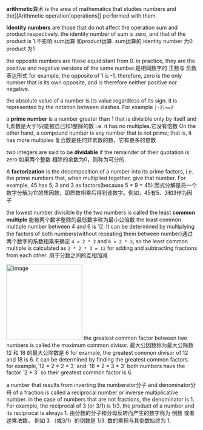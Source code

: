 **arithmetic**算术 is the area of mathematics that studies numbers and the[[Arithmetic operation|operations]] performed with them.

**Identity numbers** are those that do not affect the operation sum and product respectively. the identity number of sum is zero, and that of the product is 1.不影响 sum运算 和product运算. sum运算的 identity number 为0. product 为1

the opposite numbers are those equidistant from 0. in practice, they are the positive and negative versions of the same number.是相同数字的 正数与 负数表达形式 for example, the opposite of 1 is -1. therefore, zero is the only number that is its own opposite, and is therefore neither positive nor negative. 

the absolute value of a number is its value regardless of its sign. it is represented by the notation between slashes. For example `|-2|==2` 

a **prime number** is a number greater than 1 that is divisible only by itself and 1,素数是大于1只能被自己和1整除的数 i.e. it has no multiples.它没有倍数 On the other hand, a compound number is any number that is not prime; that is, it has more multiples 复合数是任何非素数的数，它有更多的倍数

two integers are said to be **dividable** if the remainder of their quotation is zero 如果两个整数 相除的余数为0，则称为可分的

A **factorization** is the decomposition of a number into its prime factors, i.e. the prime numbers that, when multiplied together, give that number. For example, 45 has 5, 3 and 3 as factors(because 5 * 9 = 45) 因式分解是将一个数字分解为它的质因数，即质数相乘后得到该数字。例如，45有5、3和3作为因子

the lowest number divisible by the two numbers is called the least **common multiple** 能被两个数字整除的最低数字称为最小公倍数 the least common multiple number between 4 and 6 is 12. It can be determined by multiplying the factors of both numbers(without repeating them between number)通过两个数字的系数相乘来确定 `4 = 2 * 2` and `6 = 2 * 3`, so the least common multiple is calculated as `2 * 2 * 3 = 12` 
for adding and subtracting fractions from each other. 用于分数之间的互相加减

<img width="200" alt="image" src="https://user-images.githubusercontent.com/31954987/233788961-9cafd481-0119-4f24-8422-25baccc56ba6.png">
the greatest common factor between two numbers is called the maximum common divisor. 最大公因数称为最大公除数 12 和 18 的最大公除数是 6 for example, the greatest common divisor of 12 and 18 is 6. it can be determined by finding the greatest common factors. for example,`12 = 2 * 2 * 3` and `18 = 2 * 3 * 3` both numbers have the factor `2 * 3` so their greatest common factor is 6. 

a number that results from inverting the numberator分子 and denominator分母 of a fraction is called a reciprocal number or inverse multiplicative number. in the case of numbers that are not fractions, the denominator is 1. For example, the reciprocal of 3 (or 3/1) is 1/3. the product of a number and its reciprocal is always 1. 由分数的分子和分母反转而产生的数字称为 倒数 或者 逆乘法数。 例如 3 （或3/1）的倒数是 1/3. 数的乘积与其倒数始终为 1.
